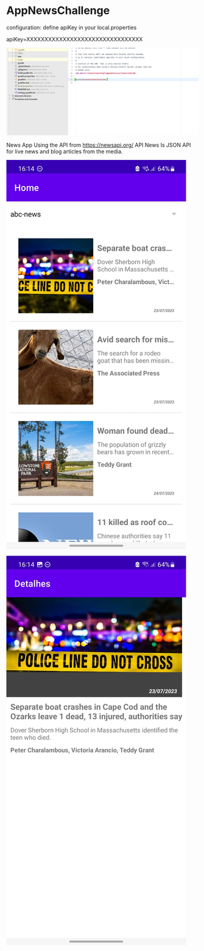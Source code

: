 # AppNewsChallenge
 
configuration:
define apiKey in your local.properties

apiKey=XXXXXXXXXXXXXXXXXXXXXXXXXXXXXXXX

![Image description](https://github.com/luiscastrodev/AppNewsChallenge/blob/main/config.png)


News App
Using the API from https://newsapi.org/ API News Is JSON API for live news and blog articles from the media. 

![Image description](https://github.com/luiscastrodev/AppNewsChallenge/blob/main/news1.jpg)

![Image description](https://github.com/luiscastrodev/AppNewsChallenge/blob/main/news2.jpg)
